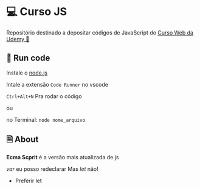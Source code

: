 # 💻 Curso JS

Repositório destinado a depositar códigos de JavaScript do [Curso Web da Udemy 🔗](https://www.udemy.com/course/curso-web/)

## 🚀 Run code
Instale o [node.js](https://nodejs.org/en/)

Intale a extensão `Code Runner` no vscode

`Ctrl+Alt+N` Pra rodar o código 

ou

no Terminal: `node nome_arquivo`
## 🗎 About
**Ecma Scprit** é a versão mais atualizada de js

*var* eu posso redeclarar Mas *let* não!
* Preferir let


